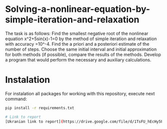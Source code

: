 # Solving-a-nonlinear-equation-by-simple-iteration-and-relaxation
The task is as follows:
Find the smallest negative root of the nonlinear equation
x^2+5sin(x)-1=0
by the method of simple iteration and relaxation with accuracy =10^-4.
Find the a priori and a posteriori estimate of the number of steps.
Choose the same initial interval and initial approximation for both methods (if possible), compare the results of the methods.
Develop a program that would perform the necessary and auxiliary calculations.

# Instalation
For instalation all packages for working with this repository, execute next command:

```bash
pip install -r requirements.txt

# Link to report
[Ukranian link to report](https://drive.google.com/file/d/1TsFU_hEcHy5PvU1xIMiTciQYlqNfAhiB/view?usp=sharing)
